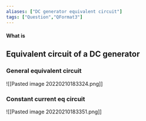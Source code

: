 ```yaml
---
aliases: ["DC generator equivalent circuit"]
tags: ["Question","QFormat3"]
---
```


#### What is
## Equivalent circuit of a DC generator
### General equivalent circuit
![[Pasted image 20220210183324.png]]

### Constant current eq circuit
![[Pasted image 20220210183351.png]]